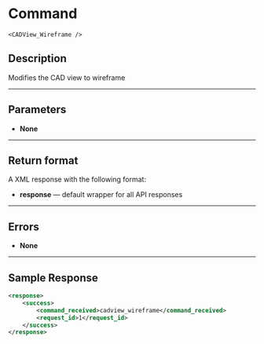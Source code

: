 # Command

    <CADView_Wireframe />

## Description

Modifies the CAD view to wireframe

***

## Parameters
- **None**

***

## Return format
A XML response with the following format:

- **response** — default wrapper for all API responses

***

## Errors
- **None**

***

## Sample Response
```xml
<response>
	<success>
		<command_received>cadview_wireframe</command_received>
		<request_id>1</request_id>
	</success>
</response>
```
